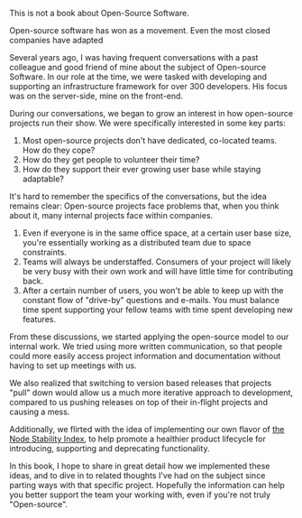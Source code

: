 This is not a book about Open-Source Software.

Open-source software has won as a movement. Even the most closed companies have adapted 



Several years ago, I was having frequent conversations with a past colleague and good friend of mine about the subject of Open-source Software. In our role at the time, we were tasked with developing and supporting an infrastructure framework for over 300 developers. His focus was on the server-side, mine on the front-end.

During our conversations, we began to grow an interest in how open-source projects run their show. We were specifically interested in some key parts:

1. Most open-source projects don't have dedicated, co-located teams. How do they cope?
2. How do they get people to volunteer their time?
3. How do they support their ever growing user base while staying adaptable?

It's hard to remember the specifics of the conversations, but the idea remains clear: Open-source projects face problems that, when you think about it, many internal projects face within companies.

1. Even if everyone is in the same office space, at a certain user base size, you're essentially working as a distributed team due to space constraints.
2. Teams will always be understaffed. Consumers of your project will likely be very busy with their own work and will have little time for contributing back.
3. After a certain number of users, you won't be able to keep up with the constant flow of "drive-by" questions and e-mails. You must balance time spent supporting your fellow teams with time spent developing new features. 

From these discussions, we started applying the open-source model to our internal work. We tried using more written communication, so that people could more easily access project information and documentation without having to set up meetings with us.

We also realized that switching to version based releases that projects "pull" down would allow us a much more iterative approach to development, compared to us pushing releases on top of their in-flight projects and causing a mess.

Additionally, we flirted with the idea of implementing our own flavor of [the Node Stability Index](http://nodejs.org/api/documentation.html#documentation_stability_index), to help promote a healthier product lifecycle for introducing, supporting and deprecating functionality.

In this book, I hope to share in great detail how we implemented these ideas, and to dive in to related thoughts I've had on the subject since parting ways with that specific project. Hopefully the information can help you better support the team your working with, even if you're not truly "Open-source".
